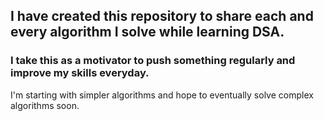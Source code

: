 ## I have created this repository to share each and every algorithm I solve while learning DSA. 

### I take this as a motivator to push something regularly and improve my skills everyday. 

I'm starting with simpler algorithms and hope to eventually solve complex algorithms soon.
